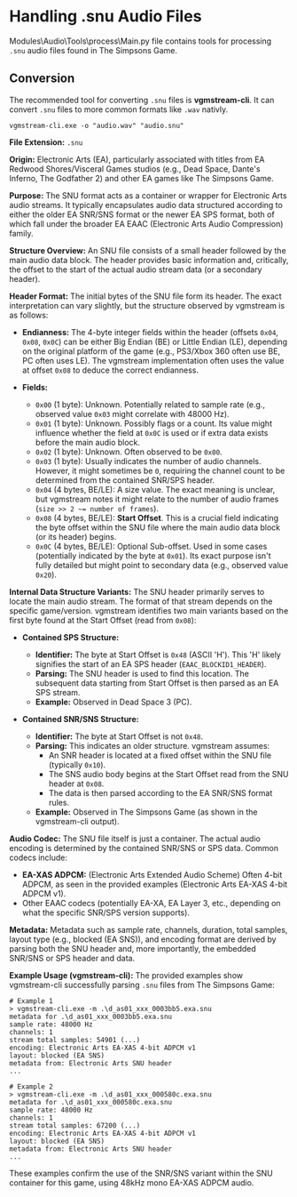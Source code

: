 # Handling .snu Audio Files

Modules\Audio\Tools\process\Main.py file contains tools for processing `.snu` audio files found in The Simpsons Game.

## Conversion

The recommended tool for converting `.snu` files is **vgmstream-cli**. It can convert `.snu` files to more common formats like `.wav` nativly.

```pwsh
vgmstream-cli.exe -o "audio.wav" "audio.snu"
```

**File Extension:** `.snu`

**Origin:** Electronic Arts (EA), particularly associated with titles from EA Redwood Shores/Visceral Games studios (e.g., Dead Space, Dante's Inferno, The Godfather 2) and other EA games like The Simpsons Game.

**Purpose:**
The SNU format acts as a container or wrapper for Electronic Arts audio streams. It typically encapsulates audio data structured according to either the older EA SNR/SNS format or the newer EA SPS format, both of which fall under the broader EA EAAC (Electronic Arts Audio Compression) family.

**Structure Overview:**
An SNU file consists of a small header followed by the main audio data block. The header provides basic information and, critically, the offset to the start of the actual audio stream data (or a secondary header).

**Header Format:**
The initial bytes of the SNU file form its header. The exact interpretation can vary slightly, but the structure observed by vgmstream is as follows:

*   **Endianness:** The 4-byte integer fields within the header (offsets `0x04`, `0x08`, `0x0C`) can be either Big Endian (BE) or Little Endian (LE), depending on the original platform of the game (e.g., PS3/Xbox 360 often use BE, PC often uses LE). The vgmstream implementation often uses the value at offset `0x08` to deduce the correct endianness.

*   **Fields:**
    *   `0x00` (1 byte): Unknown. Potentially related to sample rate (e.g., observed value `0x03` might correlate with 48000 Hz).
    *   `0x01` (1 byte): Unknown. Possibly flags or a count. Its value might influence whether the field at `0x0C` is used or if extra data exists before the main audio block.
    *   `0x02` (1 byte): Unknown. Often observed to be `0x00`.
    *   `0x03` (1 byte): Usually indicates the number of audio channels. However, it might sometimes be `0`, requiring the channel count to be determined from the contained SNR/SPS header.
    *   `0x04` (4 bytes, BE/LE): A size value. The exact meaning is unclear, but vgmstream notes it might relate to the number of audio frames (`size >> 2 ~= number of frames`).
    *   `0x08` (4 bytes, BE/LE): **Start Offset**. This is a crucial field indicating the byte offset within the SNU file where the main audio data block (or its header) begins.
    *   `0x0C` (4 bytes, BE/LE): Optional Sub-offset. Used in some cases (potentially indicated by the byte at `0x01`). Its exact purpose isn't fully detailed but might point to secondary data (e.g., observed value `0x20`).

**Internal Data Structure Variants:**
The SNU header primarily serves to locate the main audio stream. The format of that stream depends on the specific game/version. vgmstream identifies two main variants based on the first byte found at the Start Offset (read from `0x08`):

*   **Contained SPS Structure:**
    *   **Identifier:** The byte at Start Offset is `0x48` (ASCII 'H'). This 'H' likely signifies the start of an EA SPS header (`EAAC_BLOCKID1_HEADER`).
    *   **Parsing:** The SNU header is used to find this location. The subsequent data starting from Start Offset is then parsed as an EA SPS stream.
    *   **Example:** Observed in Dead Space 3 (PC).

*   **Contained SNR/SNS Structure:**
    *   **Identifier:** The byte at Start Offset is not `0x48`.
    *   **Parsing:** This indicates an older structure. vgmstream assumes:
        *   An SNR header is located at a fixed offset within the SNU file (typically `0x10`).
        *   The SNS audio body begins at the Start Offset read from the SNU header at `0x08`.
        *   The data is then parsed according to the EA SNR/SNS format rules.
    *   **Example:** Observed in The Simpsons Game (as shown in the vgmstream-cli output).

**Audio Codec:**
The SNU file itself is just a container. The actual audio encoding is determined by the contained SNR/SNS or SPS data. Common codecs include:

*   **EA-XAS ADPCM:** (Electronic Arts Extended Audio Scheme) Often 4-bit ADPCM, as seen in the provided examples (Electronic Arts EA-XAS 4-bit ADPCM v1).
*   Other EAAC codecs (potentially EA-XA, EA Layer 3, etc., depending on what the specific SNR/SPS version supports).

**Metadata:**
Metadata such as sample rate, channels, duration, total samples, layout type (e.g., blocked (EA SNS)), and encoding format are derived by parsing both the SNU header and, more importantly, the embedded SNR/SNS or SPS header and data.

**Example Usage (vgmstream-cli):**
The provided examples show vgmstream-cli successfully parsing `.snu` files from The Simpsons Game:

```
# Example 1
> vgmstream-cli.exe -m .\d_as01_xxx_0003bb5.exa.snu
metadata for .\d_as01_xxx_0003bb5.exa.snu
sample rate: 48000 Hz
channels: 1
stream total samples: 54901 (...)
encoding: Electronic Arts EA-XAS 4-bit ADPCM v1
layout: blocked (EA SNS)
metadata from: Electronic Arts SNU header
...

# Example 2
> vgmstream-cli.exe -m .\d_as01_xxx_000580c.exa.snu
metadata for .\d_as01_xxx_000580c.exa.snu
sample rate: 48000 Hz
channels: 1
stream total samples: 67200 (...)
encoding: Electronic Arts EA-XAS 4-bit ADPCM v1
layout: blocked (EA SNS)
metadata from: Electronic Arts SNU header
...
```

These examples confirm the use of the SNR/SNS variant within the SNU container for this game, using 48kHz mono EA-XAS ADPCM audio.
